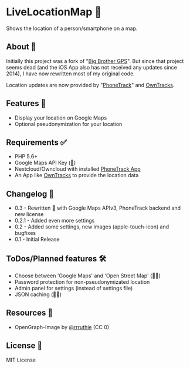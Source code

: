 # LiveLocationMap 📍
Shows the location of a person/smartphone on a map.

## About 🐝
Initially this project was a fork of "[Big Brother GPS](http://bk.gnarf.org/creativity/bigbrothergps/)".
But since that project seems dead (and the iOS App also has not received any updates since 2014), I have now rewritten most of my original code.

Location updates are now provided by "[PhoneTrack](https://gitlab.com/eneiluj/phonetrack-oc)" and [OwnTracks](http://owntracks.org).

## Features 📖
* Display your location on Google Maps
* Optional pseudonymization for your location

## Requirements ✅
* PHP 5.6+
* Google Maps API Key ([🔑](https://developers.google.com/maps/documentation/javascript/get-api-key))
* Nextcloud/Owncloud with installed [PhoneTrack App](https://gitlab.com/eneiluj/phonetrack-oc)
* An App like [OwnTracks](http://owntracks.org) to provide the location data

## Changelog 📝
* 0.3 - Rewritten 🎉 with Google Maps APIv3, PhoneTrack backend and new license
* 0.2.1 - Added even more settings
* 0.2 - Added some settings, new images (apple-touch-icon) and bugfixes
* 0.1 - Initial Release

## ToDos/Planned features 🛠
* Choose between 'Google Maps' and 'Open Street Map' (🤷‍♂️)
* Password protection for non-pseudonymizated location
* Admin panel for settings (instead of settings file)
* JSON caching (🤷‍♂️)

## Resources 💖
* OpenGraph-Image by [@rrruthie](https://unsplash.com/photos/a6mfMjCFkII) (CC 0)

## License 📜
MIT License
